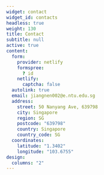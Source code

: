 ```yaml
---
widget: contact
widget_id: contacts
headless: true
weight: 130
title: Contact
subtitle: null
active: true
content:
  form:
    provider: netlify
    formspree:
      ? id
    netlify:
      captcha: false
  autolink: true
  email: jiangnen002@e.ntu.edu.sg
  address:
    street: 50 Nanyang Ave, 639798
    city: Singapore
    region: SG
    postcode: "639798"
    country: Singapore
    country_code: SG
  coordinates:
    latitude: "1.3402"
    longitude: "103.6755"
design:
  columns: "2"
---
```

